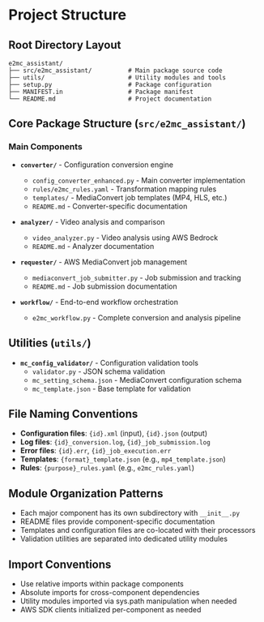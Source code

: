 # Project Structure

## Root Directory Layout
```
e2mc_assistant/
├── src/e2mc_assistant/          # Main package source code
├── utils/                       # Utility modules and tools
├── setup.py                     # Package configuration
├── MANIFEST.in                  # Package manifest
└── README.md                    # Project documentation
```

## Core Package Structure (`src/e2mc_assistant/`)

### Main Components
- **`converter/`** - Configuration conversion engine
  - `config_converter_enhanced.py` - Main converter implementation
  - `rules/e2mc_rules.yaml` - Transformation mapping rules
  - `templates/` - MediaConvert job templates (MP4, HLS, etc.)
  - `README.md` - Converter-specific documentation

- **`analyzer/`** - Video analysis and comparison
  - `video_analyzer.py` - Video analysis using AWS Bedrock
  - `README.md` - Analyzer documentation

- **`requester/`** - AWS MediaConvert job management
  - `mediaconvert_job_submitter.py` - Job submission and tracking
  - `README.md` - Job submission documentation

- **`workflow/`** - End-to-end workflow orchestration
  - `e2mc_workflow.py` - Complete conversion and analysis pipeline

## Utilities (`utils/`)
- **`mc_config_validator/`** - Configuration validation tools
  - `validator.py` - JSON schema validation
  - `mc_setting_schema.json` - MediaConvert configuration schema
  - `mc_template.json` - Base template for validation

## File Naming Conventions
- **Configuration files**: `{id}.xml` (input), `{id}.json` (output)
- **Log files**: `{id}_conversion.log`, `{id}_job_submission.log`
- **Error files**: `{id}.err`, `{id}_job_execution.err`
- **Templates**: `{format}_template.json` (e.g., `mp4_template.json`)
- **Rules**: `{purpose}_rules.yaml` (e.g., `e2mc_rules.yaml`)

## Module Organization Patterns
- Each major component has its own subdirectory with `__init__.py`
- README files provide component-specific documentation
- Templates and configuration files are co-located with their processors
- Validation utilities are separated into dedicated utility modules

## Import Conventions
- Use relative imports within package components
- Absolute imports for cross-component dependencies
- Utility modules imported via sys.path manipulation when needed
- AWS SDK clients initialized per-component as needed